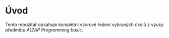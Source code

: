 # Úvod
Tento repozitář obsahuje kompletní vzorové řešení vybraných úkolů z výuky předmětu *A1ZAP Programming basic*.
